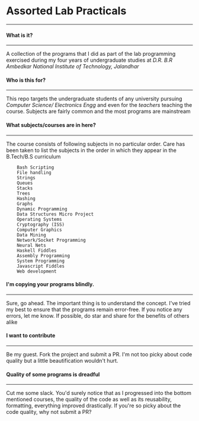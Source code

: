 # Assorted Lab Practicals #

----

#### What is it? ####
----
A collection of the programs that I did as part of the lab programming exercised during my four years of undergraduate studies at _D.R. B.R Ambedkar National Institute of Technology, Jalandhar_


#### Who is this for? ####
----
This repo targets the undergraduate students of any university pursuing *Computer Science/ Electronics Engg* and even for the *teachers* teaching the course. 
Subjects are fairly common and the most programs are mainstream


#### What subjects/courses are in here? ####
----
The course consists of following subjects in no particular order. Care has been taken to list the subjects in the order in which they appear in the B.Tech/B.S curriculum
```
    Bash Scripting
    File handling
    Strings
    Queues
    Stacks
    Trees
    Hashing
    Graphs
    Dynamic Programming
    Data Structures Micro Project
    Operating Systems
    Cryptography (ISS)
    Computer Graphics
    Data Mining
    Network/Socket Programming
    Neural Nets
    Haskell Fiddles
    Assembly Programming
    System Programming
    Javascript Fiddles
    Web development
```

#### I'm copying your programs blindly. ####
----
Sure, go ahead. The important thing is to understand the concept. I've tried my best to ensure that the programs remain error-free. If you notice any errors, let me know. If possible, do star and share for the benefits of others alike



#### I want to contribute ####
----
Be my guest. Fork the project and submit a PR. I'm not too picky about code quality but a little beautification wouldn't hurt.




#### Quality of some programs is dreadful ####
----
Cut me some slack. You'd surely notice that as I progressed into the bottom mentioned courses, the quality of the code as well as its reusability, formatting, everything improved drastically. If you're so picky about the code quality, why not submit a PR?



